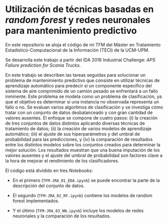 # Utilización de técnicas basadas en *random forest* y redes neuronales para mantenimiento predictivo

En este repositorio se aloja el código de mi TFM del Máster en Tratamiento Estadístico-Computacional de la Información (TECI) de la UCM-UPM.

Se desarrolla este trabajo a partir del IDA 2016 Industrial Challenge: *APS Failure prediction for Scania Trucks*.

En este trabajo se describen las tareas seguidas para solucionar un problema de mantenimiento predictivo que consiste en utilizar técnicas de aprendizaje automático para predecir si un componente específico del sistema de aire comprimido de un camión pesado se enfrentará a un fallo inminente. Este problema se modela como un problema de clasificación, ya que el objetivo es determinar si una instancia no observada representa un fallo o no. Se evaluan varios algoritmos de clasificación y se investiga cómo tratar con un conjunto de datos desbalanceado y con gran cantidad de valores ausentes. El enfoque se compone de cuatro pasos: (i) la creación de tres conjuntos de datos distintos aplicando diversas técnicas de tratamiento de datos; (ii) la creación de varios modelos de aprendizaje automático; (iii) el ajuste de sus hiperparámetros y del umbral de probabilidad para las predicciones, y (iv) la comparación de resultados entre los distintos modelos sobre los conjuntos creados para determinar la mejor solución. Los resultados muestran que una buena imputación de los valores ausentes y el ajuste del umbral de probabilidad son factores clave a la hora de mejorar el rendimiento de los clasificadores.

El código está dividido en tres *Notebooks*:

- En el primero (`TFM-JRA_01_EDA.ipynb`) se puede encontrar la parte de la descripción del conjunto de datos.

- El segundo (`TFM-JRA_02_RF.ipynb`) contiene los modelos de random forest implementados.

- Y el último (`TFM-JRA_03_NN.ipynb`) incluye los modelos de redes neuronales y la comparación de los resultados.

